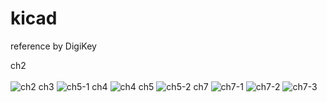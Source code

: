 # kicad

reference by DigiKey

ch2 <br></br>
![ch2](https://github.com/Park-Judong/kicad/assets/84074206/dc1db219-e4bc-4899-92bf-4e37804f9204)
<b></b>
ch3 <b></b>
![ch5-1](https://github.com/Park-Judong/kicad/assets/84074206/36b1a695-db4c-4dd3-81c6-8921cba553a5)
<b></b>
ch4 <b></b>
![ch4](https://github.com/Park-Judong/kicad/assets/84074206/2fa46045-af99-4a9a-8426-51067d18e712)
<b></b>
ch5 <b></b>
![ch5-2](https://github.com/Park-Judong/kicad/assets/84074206/25fc1877-3261-4044-87fc-c6c7c992cda5)
<b></b>
ch7 <b></b>
![ch7-1](https://github.com/Park-Judong/kicad/assets/84074206/72f68efe-72cc-41ba-9b3b-9f15634f5fac)
![ch7-2](https://github.com/Park-Judong/kicad/assets/84074206/5f713f92-584d-4e73-a9f8-f06b13d0baad)
![ch7-3](https://github.com/Park-Judong/kicad/assets/84074206/39501aa8-bc72-4504-9338-8c8a70b1c313)
